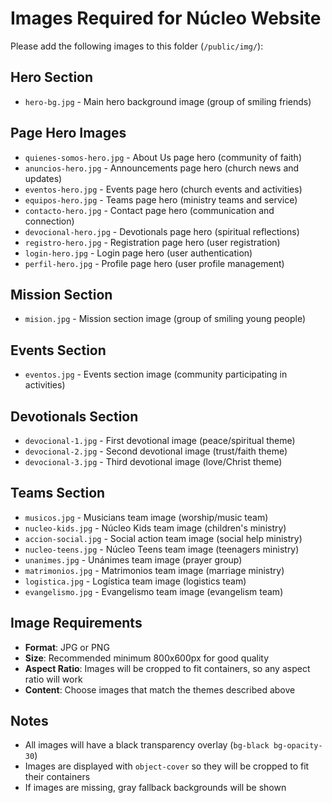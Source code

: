 # Images Required for Núcleo Website

Please add the following images to this folder (`/public/img/`):

## Hero Section
- `hero-bg.jpg` - Main hero background image (group of smiling friends)

## Page Hero Images
- `quienes-somos-hero.jpg` - About Us page hero (community of faith)
- `anuncios-hero.jpg` - Announcements page hero (church news and updates)
- `eventos-hero.jpg` - Events page hero (church events and activities)
- `equipos-hero.jpg` - Teams page hero (ministry teams and service)
- `contacto-hero.jpg` - Contact page hero (communication and connection)
- `devocional-hero.jpg` - Devotionals page hero (spiritual reflections)
- `registro-hero.jpg` - Registration page hero (user registration)
- `login-hero.jpg` - Login page hero (user authentication)
- `perfil-hero.jpg` - Profile page hero (user profile management)

## Mission Section  
- `mision.jpg` - Mission section image (group of smiling young people)

## Events Section
- `eventos.jpg` - Events section image (community participating in activities)

## Devotionals Section
- `devocional-1.jpg` - First devotional image (peace/spiritual theme)
- `devocional-2.jpg` - Second devotional image (trust/faith theme)
- `devocional-3.jpg` - Third devotional image (love/Christ theme)

## Teams Section
- `musicos.jpg` - Musicians team image (worship/music team)
- `nucleo-kids.jpg` - Núcleo Kids team image (children's ministry)
- `accion-social.jpg` - Social action team image (social help ministry)
- `nucleo-teens.jpg` - Núcleo Teens team image (teenagers ministry)
- `unanimes.jpg` - Unánimes team image (prayer group)
- `matrimonios.jpg` - Matrimonios team image (marriage ministry)
- `logistica.jpg` - Logística team image (logistics team)
- `evangelismo.jpg` - Evangelismo team image (evangelism team)

## Image Requirements
- **Format**: JPG or PNG
- **Size**: Recommended minimum 800x600px for good quality
- **Aspect Ratio**: Images will be cropped to fit containers, so any aspect ratio will work
- **Content**: Choose images that match the themes described above

## Notes
- All images will have a black transparency overlay (`bg-black bg-opacity-30`)
- Images are displayed with `object-cover` so they will be cropped to fit their containers
- If images are missing, gray fallback backgrounds will be shown
